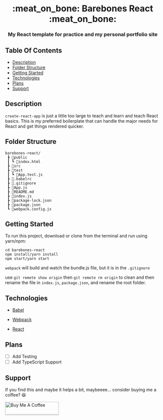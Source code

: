 <h1 align="center">:meat_on_bone: Barebones React :meat_on_bone:</h1>
<h3 align="center">My React template for practice and my personal portfolio site</h3>

## Table Of Contents

-   [Description](#description)
-   [Folder Structure](#folder-structure)
-   [Getting Started](#getting-started)
-   [Technologies](#technologies)
-   [Plans](#plans)
-   [Support](#support)

## Description

`create-react-app` is just a little too large to teach and learn and teach React basics. This is my preferred boilerplate that can handle the major needs for React and get things rendered quicker.

## Folder Structure

```
barebones-react/
 ┣ 📂public
 ┃ ┗ 📜index.html
 ┣ 📂src
 ┣ 📂test
 ┃ ┗ 📜App.test.js
 ┣ 📜.babelrc
 ┣ 📜.gitignore
 ┣ 📜App.js
 ┣ 📜README.md
 ┣ 📜index.js
 ┣ 📜package-lock.json
 ┣ 📜package.json
 ┗ 📜webpack.config.js
```

## Getting Started

To run this project, download or clone from the terminal and run using yarn/npm:

```
cd barebones-react
npm install/yarn install
npm start/yarn start
```

`webpack` will build and watch the bundle.js file, but it is in the `.gitignore`

use `git remote show origin` then `git remote rm origin` to clean and then rename the file in `index.js`, `package.json`, and rename the root folder.

## Technologies

-   [Babel](https://babeljs.io/)

-   [Webpack](https://webpack.js.org/)

-   [React](https://reactjs.org/)

## Plans

-   [ ] Add Testing
-   [ ] Add TypeScript Support

## Support

If you find this and maybe it helps a bit, maybeeee... consider buying me a coffee? :laughing:

<a href="https://www.buymeacoffee.com/haywooddjohnson" target="_blank"><img src="https://www.buymeacoffee.com/assets/img/custom_images/orange_img.png" alt="Buy Me A Coffee" style="height: 41px !important;width: 174px !important;box-shadow: 0px 3px 2px 0px rgba(190, 190, 190, 0.5) !important;-webkit-box-shadow: 0px 3px 2px 0px rgba(190, 190, 190, 0.5) !important;" ></a>
